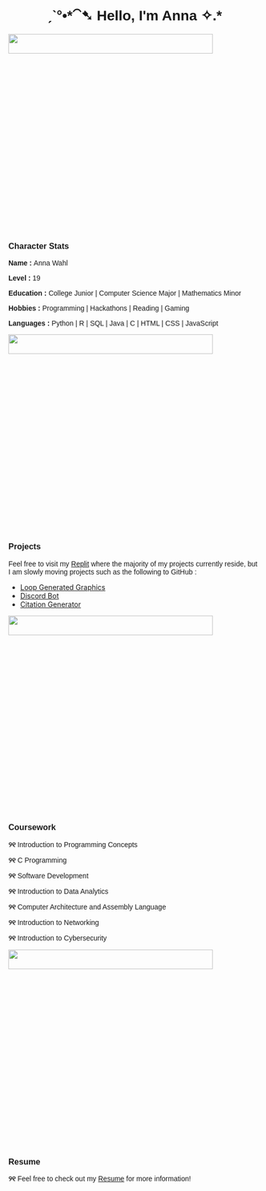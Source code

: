 <h1 align="center" style="font-family:'Lucida Sans', 'Lucida Sans Regular', 'Lucida Grande', 'Lucida Sans Unicode', Geneva, Verdana, sans-serif">ˏˋ°•*⁀➷ Hello, I'm Anna ✧.*</h1>

<img align="center" width="90%" height="10%" src="https://media.tenor.com/TvNPe66QQhIAAAAi/heart-gif-divider.gif">

<h3 style="font-family:'Lucida Sans', 'Lucida Sans Regular', 'Lucida Grande', 'Lucida Sans Unicode', Geneva, Verdana, sans-serif">Character Stats</h3>
  <p style="font-family:'Lucida Sans', 'Lucida Sans Regular', 'Lucida Grande', 'Lucida Sans Unicode', Geneva, Verdana, sans-serif"><b>Name : </b>Anna Wahl</p>
  <p style="font-family:'Lucida Sans', 'Lucida Sans Regular', 'Lucida Grande', 'Lucida Sans Unicode', Geneva, Verdana, sans-serif"><b>Level : </b>19</p>
  <p style="font-family:'Lucida Sans', 'Lucida Sans Regular', 'Lucida Grande', 'Lucida Sans Unicode', Geneva, Verdana, sans-serif"><b>Education : </b>College Junior | Computer Science Major | Mathematics Minor</p>
  <p style="font-family:'Lucida Sans', 'Lucida Sans Regular', 'Lucida Grande', 'Lucida Sans Unicode', Geneva, Verdana, sans-serif"><b>Hobbies : </b>Programming | Hackathons | Reading | Gaming</p>
  <p style="font-family:'Lucida Sans', 'Lucida Sans Regular', 'Lucida Grande', 'Lucida Sans Unicode', Geneva, Verdana, sans-serif"><b>Languages : </b>Python | R | SQL | Java | C | HTML | CSS | JavaScript</p>

<img align="center" width="90%" height="10%" src="https://media.tenor.com/TvNPe66QQhIAAAAi/heart-gif-divider.gif">

<h3 style="font-family:'Lucida Sans', 'Lucida Sans Regular', 'Lucida Grande', 'Lucida Sans Unicode', Geneva, Verdana, sans-serif">Projects</h3>
  <p style="font-family:'Lucida Sans', 'Lucida Sans Regular', 'Lucida Grande', 'Lucida Sans Unicode', Geneva, Verdana, sans-serif"> Feel free to visit my <a href="https://replit.com/@jastheghost">Replit</a> where the majority of my projects currently reside, but I am slowly moving projects such as the following to GitHub :</br> </p>
  <ul>
    <li> <a href="https://github.com/awahl2/c-svg-practice"> Loop Generated Graphics</a></br> </li>
    <li> <a href="https://github.com/awahl2/Companion-Bot"> Discord Bot</a></br> </li>
    <li> <a href="https://github.com/awahl2/Citation-Generator">Citation Generator</a></br> </li>
  </ul>

<img align="center" width="90%" height="10%" src="https://media.tenor.com/TvNPe66QQhIAAAAi/heart-gif-divider.gif">

<h3 style="font-family:'Lucida Sans', 'Lucida Sans Regular', 'Lucida Grande', 'Lucida Sans Unicode', Geneva, Verdana, sans-serif">Coursework</h3>

  <p style="font-family:'Lucida Sans', 'Lucida Sans Regular', 'Lucida Grande', 'Lucida Sans Unicode', Geneva, Verdana, sans-serif"><b>୨୧</b> Introduction to Programming Concepts</b></p>
  <p style="font-family:'Lucida Sans', 'Lucida Sans Regular', 'Lucida Grande', 'Lucida Sans Unicode', Geneva, Verdana, sans-serif"><b>୨୧</b> C Programming</p>
  <p style="font-family:'Lucida Sans', 'Lucida Sans Regular', 'Lucida Grande', 'Lucida Sans Unicode', Geneva, Verdana, sans-serif"><b>୨୧</b> Software Development</p>
  <p style="font-family:'Lucida Sans', 'Lucida Sans Regular', 'Lucida Grande', 'Lucida Sans Unicode', Geneva, Verdana, sans-serif"><b>୨୧</b> Introduction to Data Analytics</p>
  <p style="font-family:'Lucida Sans', 'Lucida Sans Regular', 'Lucida Grande', 'Lucida Sans Unicode', Geneva, Verdana, sans-serif"><b>୨୧</b> Computer Architecture and Assembly Language</p>
  <p style="font-family:'Lucida Sans', 'Lucida Sans Regular', 'Lucida Grande', 'Lucida Sans Unicode', Geneva, Verdana, sans-serif"><b>୨୧</b> Introduction to Networking</p>
  <p style="font-family:'Lucida Sans', 'Lucida Sans Regular', 'Lucida Grande', 'Lucida Sans Unicode', Geneva, Verdana, sans-serif"><b>୨୧</b> Introduction to Cybersecurity</p>
    
<img align="center" width="90%" height="10%" src="https://media.tenor.com/TvNPe66QQhIAAAAi/heart-gif-divider.gif">

<h3 style="font-family:'Lucida Sans', 'Lucida Sans Regular', 'Lucida Grande', 'Lucida Sans Unicode', Geneva, Verdana, sans-serif">Resume</h3>

  <p style="font-family:'Lucida Sans', 'Lucida Sans Regular', 'Lucida Grande', 'Lucida Sans Unicode', Geneva, Verdana, sans-serif"><b>୨୧</b> Feel free to check out my <a href="https://docs.google.com/document/d/1LcNjFZxH79FSQcEFJDJT-VmyO98nXn0GSk30gR1IIpU/edit?usp=sharing">Resume</a> for more information!</br></p>
